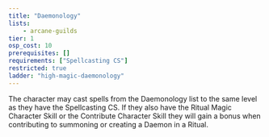 ```yaml
---
title: "Daemonology"
lists:
    - arcane-guilds
tier: 1
osp_cost: 10
prerequisites: []
requirements: ["Spellcasting CS"]
restricted: true
ladder: "high-magic-daemonology"
---
```

The character may cast spells from the Daemonology list to the same level as they have the Spellcasting CS. If they also have the Ritual Magic Character Skill or the Contribute Character Skill they will gain a bonus when contributing to summoning or creating a Daemon in a Ritual.